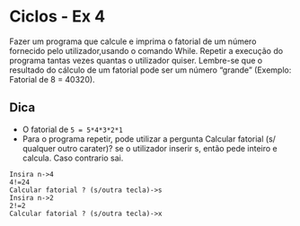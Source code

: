 # Ciclos - Ex 4
Fazer um programa que calcule e imprima o fatorial de um número fornecido pelo utilizador,usando o comando While. 
Repetir a execução do programa tantas vezes quantas o utilizador quiser. Lembre-se que o resultado do cálculo de um fatorial pode ser um número “grande”
(Exemplo: Fatorial de 8 = 40320). 

## Dica
- O fatorial de `5 = 5*4*3*2*1` 
- Para o programa repetir, pode utilizar a pergunta Calcular fatorial (s/ qualquer outro carater)? se o utilizador inserir s, então pede inteiro e calcula. Caso contrario sai.

```shell
Insira n->4
4!=24
Calcular fatorial ? (s/outra tecla)->s
Insira n->2
2!=2
Calcular fatorial ? (s/outra tecla)->x
```
